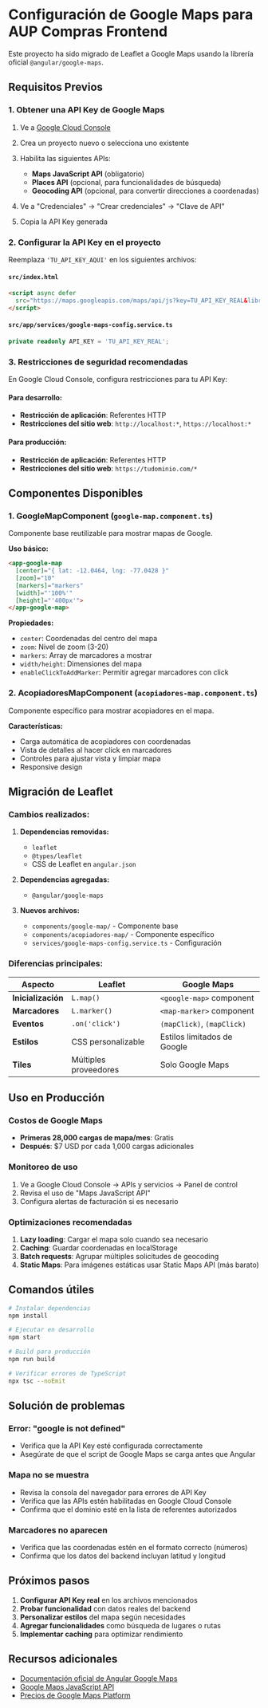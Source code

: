 # Configuración de Google Maps para AUP Compras Frontend

Este proyecto ha sido migrado de Leaflet a Google Maps usando la librería oficial `@angular/google-maps`.

## Requisitos Previos

### 1. Obtener una API Key de Google Maps

1. Ve a [Google Cloud Console](https://console.cloud.google.com/)
2. Crea un proyecto nuevo o selecciona uno existente
3. Habilita las siguientes APIs:
   - **Maps JavaScript API** (obligatorio)
   - **Places API** (opcional, para funcionalidades de búsqueda)
   - **Geocoding API** (opcional, para convertir direcciones a coordenadas)

4. Ve a "Credenciales" → "Crear credenciales" → "Clave de API"
5. Copia la API Key generada

### 2. Configurar la API Key en el proyecto

Reemplaza `'TU_API_KEY_AQUI'` en los siguientes archivos:

#### `src/index.html`
```html
<script async defer 
  src="https://maps.googleapis.com/maps/api/js?key=TU_API_KEY_REAL&libraries=places">
</script>
```

#### `src/app/services/google-maps-config.service.ts`
```typescript
private readonly API_KEY = 'TU_API_KEY_REAL';
```

### 3. Restricciones de seguridad recomendadas

En Google Cloud Console, configura restricciones para tu API Key:

#### Para desarrollo:
- **Restricción de aplicación**: Referentes HTTP
- **Restricciones del sitio web**: `http://localhost:*`, `https://localhost:*`

#### Para producción:
- **Restricción de aplicación**: Referentes HTTP  
- **Restricciones del sitio web**: `https://tudominio.com/*`

## Componentes Disponibles

### 1. GoogleMapComponent (`google-map.component.ts`)

Componente base reutilizable para mostrar mapas de Google.

**Uso básico:**
```html
<app-google-map
  [center]="{ lat: -12.0464, lng: -77.0428 }"
  [zoom]="10"
  [markers]="markers"
  [width]="'100%'"
  [height]="'400px'">
</app-google-map>
```

**Propiedades:**
- `center`: Coordenadas del centro del mapa
- `zoom`: Nivel de zoom (3-20)
- `markers`: Array de marcadores a mostrar
- `width/height`: Dimensiones del mapa
- `enableClickToAddMarker`: Permitir agregar marcadores con click

### 2. AcopiadoresMapComponent (`acopiadores-map.component.ts`)

Componente específico para mostrar acopiadores en el mapa.

**Características:**
- Carga automática de acopiadores con coordenadas
- Vista de detalles al hacer click en marcadores
- Controles para ajustar vista y limpiar mapa
- Responsive design

## Migración de Leaflet

### Cambios realizados:

1. **Dependencias removidas:**
   - `leaflet` 
   - `@types/leaflet`
   - CSS de Leaflet en `angular.json`

2. **Dependencias agregadas:**
   - `@angular/google-maps`

3. **Nuevos archivos:**
   - `components/google-map/` - Componente base
   - `components/acopiadores-map/` - Componente específico
   - `services/google-maps-config.service.ts` - Configuración

### Diferencias principales:

| Aspecto | Leaflet | Google Maps |
|---------|---------|-------------|
| **Inicialización** | `L.map()` | `<google-map>` component |
| **Marcadores** | `L.marker()` | `<map-marker>` component |
| **Eventos** | `.on('click')` | `(mapClick)`, `(mapClick)` |
| **Estilos** | CSS personalizable | Estilos limitados de Google |
| **Tiles** | Múltiples proveedores | Solo Google Maps |

## Uso en Producción

### Costos de Google Maps

- **Primeras 28,000 cargas de mapa/mes**: Gratis
- **Después**: $7 USD por cada 1,000 cargas adicionales

### Monitoreo de uso

1. Ve a Google Cloud Console → APIs y servicios → Panel de control
2. Revisa el uso de "Maps JavaScript API"
3. Configura alertas de facturación si es necesario

### Optimizaciones recomendadas

1. **Lazy loading**: Cargar el mapa solo cuando sea necesario
2. **Caching**: Guardar coordenadas en localStorage
3. **Batch requests**: Agrupar múltiples solicitudes de geocoding
4. **Static Maps**: Para imágenes estáticas usar Static Maps API (más barato)

## Comandos útiles

```bash
# Instalar dependencias
npm install

# Ejecutar en desarrollo
npm start

# Build para producción
npm run build

# Verificar errores de TypeScript
npx tsc --noEmit
```

## Solución de problemas

### Error: "google is not defined"
- Verifica que la API Key esté configurada correctamente
- Asegúrate de que el script de Google Maps se carga antes que Angular

### Mapa no se muestra
- Revisa la consola del navegador para errores de API Key
- Verifica que las APIs estén habilitadas en Google Cloud Console
- Confirma que el dominio esté en la lista de referentes autorizados

### Marcadores no aparecen
- Verifica que las coordenadas estén en el formato correcto (números)
- Confirma que los datos del backend incluyan latitud y longitud

## Próximos pasos

1. **Configurar API Key real** en los archivos mencionados
2. **Probar funcionalidad** con datos reales del backend
3. **Personalizar estilos** del mapa según necesidades
4. **Agregar funcionalidades** como búsqueda de lugares o rutas
5. **Implementar caching** para optimizar rendimiento

## Recursos adicionales

- [Documentación oficial de Angular Google Maps](https://github.com/angular/components/tree/main/src/google-maps)
- [Google Maps JavaScript API](https://developers.google.com/maps/documentation/javascript)
- [Precios de Google Maps Platform](https://cloud.google.com/maps-platform/pricing)